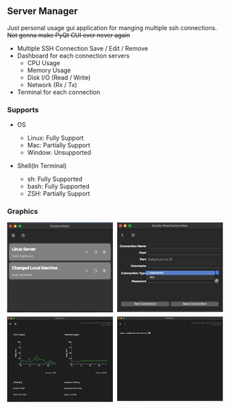 ## Server Manager

Just personal usage gui application for manging multiple ssh connections. ~~Not gonna make PyQt GUI ever never again~~

- Multiple SSH Connection Save / Edit / Remove
- Dashboard for each connection servers
  - CPU Usage
  - Memory Usage
  - Disk I/O (Read / Write)
  - Network (Rx / Tx)
- Terminal for each connection

### Supports

- OS

  - Linux: Fully Support
  - Mac: Partially Support
  - Window: Unsupported

- Shell(In Terminal)
  - sh: Fully Supported
  - bash: Fully Supported
  - ZSH: Partially Support

### Graphics

<div style="display: grid; grid-template-columns: repeat(2, 1fr); gap: 10px; max-width: 800px;">
    <img src="./img/2.png" style="width: 100%; height: auto;">
    <img src="./img/3.png" style="width: 100%; height: auto;">
    <img src="./img/1.png" style="width: 100%; height: auto;">
    <img src="./img/4.png" style="width: 100%; height: auto;">
</div>
